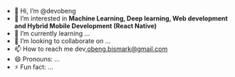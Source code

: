 - 👋 Hi, I’m @devobeng
- 👀 I’m interested in <strong>Machine Learning, Deep learning, Web development and Hybrid Mobile Development (React Native)</strong>
- 🌱 I’m currently learning ...
- 💞️ I’m looking to collaborate on ...
- 📫 How to reach me dev,obeng.bismark@gmail.com
- 😄 Pronouns: ...
- ⚡ Fun fact: ...

<!---
devobeng/devobeng is a ✨ special ✨ repository because its `README.md` (this file) appears on your GitHub profile.
You can click the Preview link to take a look at your changes.
--->
